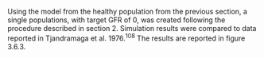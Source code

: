 Using the model from the healthy population from the previous section, a single populations, with target GFR of 0, was created following the procedure described in section 2. Simulation results were compared to data reported in Tjandramaga et al. 1976.<sup>108</sup> The results are reported in figure 3.6.3.